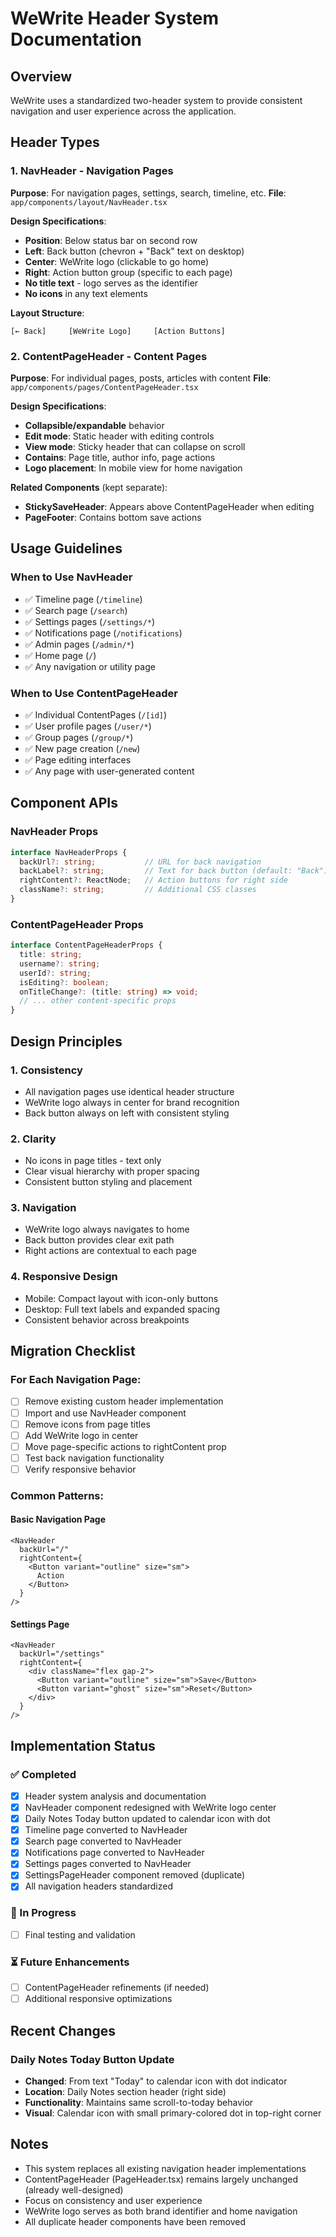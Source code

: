# WeWrite Header System Documentation

## Overview

WeWrite uses a standardized two-header system to provide consistent navigation and user experience across the application.

## Header Types

### 1. NavHeader - Navigation Pages
**Purpose**: For navigation pages, settings, search, timeline, etc.
**File**: `app/components/layout/NavHeader.tsx`

**Design Specifications**:
- **Position**: Below status bar on second row
- **Left**: Back button (chevron + "Back" text on desktop)
- **Center**: WeWrite logo (clickable to go home)
- **Right**: Action button group (specific to each page)
- **No title text** - logo serves as the identifier
- **No icons** in any text elements

**Layout Structure**:
```
[← Back]     [WeWrite Logo]     [Action Buttons]
```

### 2. ContentPageHeader - Content Pages
**Purpose**: For individual pages, posts, articles with content
**File**: `app/components/pages/ContentPageHeader.tsx`

**Design Specifications**:
- **Collapsible/expandable** behavior
- **Edit mode**: Static header with editing controls
- **View mode**: Sticky header that can collapse on scroll
- **Contains**: Page title, author info, page actions
- **Logo placement**: In mobile view for home navigation

**Related Components** (kept separate):
- **StickySaveHeader**: Appears above ContentPageHeader when editing
- **PageFooter**: Contains bottom save actions

## Usage Guidelines

### When to Use NavHeader
- ✅ Timeline page (`/timeline`)
- ✅ Search page (`/search`)
- ✅ Settings pages (`/settings/*`)
- ✅ Notifications page (`/notifications`)
- ✅ Admin pages (`/admin/*`)
- ✅ Home page (`/`)
- ✅ Any navigation or utility page

### When to Use ContentPageHeader
- ✅ Individual ContentPages (`/[id]`)
- ✅ User profile pages (`/user/*`)
- ✅ Group pages (`/group/*`)
- ✅ New page creation (`/new`)
- ✅ Page editing interfaces
- ✅ Any page with user-generated content

## Component APIs

### NavHeader Props
```typescript
interface NavHeaderProps {
  backUrl?: string;           // URL for back navigation
  backLabel?: string;         // Text for back button (default: "Back")
  rightContent?: ReactNode;   // Action buttons for right side
  className?: string;         // Additional CSS classes
}
```

### ContentPageHeader Props
```typescript
interface ContentPageHeaderProps {
  title: string;
  username?: string;
  userId?: string;
  isEditing?: boolean;
  onTitleChange?: (title: string) => void;
  // ... other content-specific props
}
```

## Design Principles

### 1. Consistency
- All navigation pages use identical header structure
- WeWrite logo always in center for brand recognition
- Back button always on left with consistent styling

### 2. Clarity
- No icons in page titles - text only
- Clear visual hierarchy with proper spacing
- Consistent button styling and placement

### 3. Navigation
- WeWrite logo always navigates to home
- Back button provides clear exit path
- Right actions are contextual to each page

### 4. Responsive Design
- Mobile: Compact layout with icon-only buttons
- Desktop: Full text labels and expanded spacing
- Consistent behavior across breakpoints

## Migration Checklist

### For Each Navigation Page:
- [ ] Remove existing custom header implementation
- [ ] Import and use NavHeader component
- [ ] Remove icons from page titles
- [ ] Add WeWrite logo in center
- [ ] Move page-specific actions to rightContent prop
- [ ] Test back navigation functionality
- [ ] Verify responsive behavior

### Common Patterns:

#### Basic Navigation Page
```tsx
<NavHeader 
  backUrl="/"
  rightContent={
    <Button variant="outline" size="sm">
      Action
    </Button>
  }
/>
```

#### Settings Page
```tsx
<NavHeader 
  backUrl="/settings"
  rightContent={
    <div className="flex gap-2">
      <Button variant="outline" size="sm">Save</Button>
      <Button variant="ghost" size="sm">Reset</Button>
    </div>
  }
/>
```

## Implementation Status

### ✅ Completed
- [x] Header system analysis and documentation
- [x] NavHeader component redesigned with WeWrite logo center
- [x] Daily Notes Today button updated to calendar icon with dot
- [x] Timeline page converted to NavHeader
- [x] Search page converted to NavHeader
- [x] Notifications page converted to NavHeader
- [x] Settings pages converted to NavHeader
- [x] SettingsPageHeader component removed (duplicate)
- [x] All navigation headers standardized

### 🔄 In Progress
- [ ] Final testing and validation

### ⏳ Future Enhancements
- [ ] ContentPageHeader refinements (if needed)
- [ ] Additional responsive optimizations

## Recent Changes

### Daily Notes Today Button Update
- **Changed**: From text "Today" to calendar icon with dot indicator
- **Location**: Daily Notes section header (right side)
- **Functionality**: Maintains same scroll-to-today behavior
- **Visual**: Calendar icon with small primary-colored dot in top-right corner

## Notes

- This system replaces all existing navigation header implementations
- ContentPageHeader (PageHeader.tsx) remains largely unchanged (already well-designed)
- Focus on consistency and user experience
- WeWrite logo serves as both brand identifier and home navigation
- All duplicate header components have been removed

